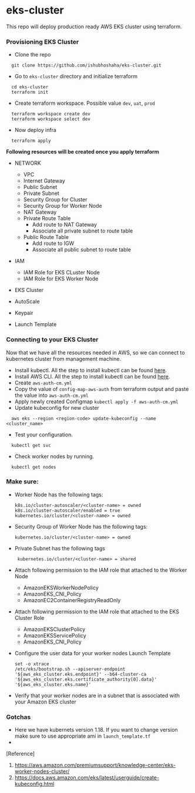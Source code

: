 # eks-cluster
This repo will deploy production ready AWS EKS cluster using terraform.
### Provisioning EKS Cluster
- Clone the repo 
```cython
  git clone https://github.com/ishubhoshaha/eks-cluster.git
```
- Go to `eks-cluster` directory and initialize terraform
```cython
  cd eks-cluster
  terraform init
```
- Create terraform workspace. Possible value `dev`, `uat`, `prod`
```cython
  terraform workspace create dev
  terraform workspace select dev
```
- Now deploy infra
```cython
  terraform apply
```
**Following resources will be created once you apply terraform**
- NETWORK
    - VPC
    - Internet Gateway
    - Public Subnet
    - Private Subnet
    - Security Group for Cluster
    - Security Group for Worker Node
    - NAT Gateway
    - Private Route Table
        - Add route to NAT Gateway
        - Associate all private subnet to route table
    - Public Route Table
        - Add route to IGW
        - Associate all public subnet to route table
- IAM 
    - IAM Role for EKS CLuster Node
    - IAM Role for EKS Worker Node
    
- EKS Cluster
- AutoScale
- Keypair
- Launch Template


### Connecting to your EKS Cluster
Now that we have all the resources needed in AWS, so we can connect to kubernetes cluster from management machine.
- Install kubectl. All the step to install kubectl can be found [here](https://docs.aws.amazon.com/eks/latest/userguide/install-kubectl.html).
- Install AWS CLI. All the step to install kubectl can be found [here](https://docs.aws.amazon.com/cli/latest/userguide/install-cliv2.html). 
- Create `aws-auth-cm.yml`
- Copy the value of `config-map-aws-auth` from terraform output and paste the value into `aws-auth-cm.yml`
- Apply newly created Configmap `kubectl apply -f aws-auth-cm.yml`
- Update kubeconfig for new cluster
```cython
  aws eks --region <region-code> update-kubeconfig --name <cluster_name>
```
- Test your configuration.
```cython
  kubectl get svc
```
- Check worker nodes by running.
```cython
  kubectl get nodes
```

### Make sure:

- Worker Node has the following tags:
    ```cython
    k8s.io/cluster-autoscaler/<cluster-name> = owned
    k8s.io/cluster-autoscaler/enabled = true
    kubernetes.io/cluster/<cluster-name> = owned
    ```
- Security Group of Worker Node has the following tags:
    ```cython
    kubernetes.io/cluster/<cluster-name> = owned
    ```
- Private Subnet has the following tags
  ```cython
   kubernetes.io/cluster/<cluster-name> = shared
  ```
- Attach following permission to the IAM role that attached to the Worker Node
    - AmazonEKSWorkerNodePolicy
    - AmazonEKS_CNI_Policy
    - AmazonEC2ContainerRegistryReadOnly

- Attach following permission to the IAM role that attached to the EKS Cluster Role
  - AmazonEKSClusterPolicy
  - AmazonEKSServicePolicy
  - AmazonEKS_CNI_Policy

- Configure the user data for your worker nodes Launch Template
    ```cython
    set -o xtrace
    /etc/eks/bootstrap.sh --apiserver-endpoint '${aws_eks_cluster.eks.endpoint}' --b64-cluster-ca '${aws_eks_cluster.eks.certificate_authority[0].data}' '${aws_eks_cluster.eks.name}'
    ```
- Verify that your worker nodes are in a subnet that is associated with your Amazon EKS cluster

### Gotchas
- Here we have kubernets version 1.18. If you want to change version make sure to use appropriate ami in `launch_template.tf`
- 

[Reference]
1. https://aws.amazon.com/premiumsupport/knowledge-center/eks-worker-nodes-cluster/
2. https://docs.aws.amazon.com/eks/latest/userguide/create-kubeconfig.html